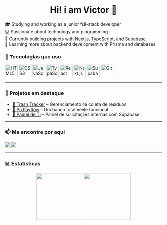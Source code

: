 <h1 align="center">Hi! i am Victor 👋</h1>

🎓 Studying and working as a junior full-stack developer  
💻 Passionate about technology and programming  
🔭 Currently building projects with Next.js, TypeScript, and Supabase  
🌱 Learning more about backend development with Prisma and databases

### 🚀 Tecnologias que uso

<p align="left">
  <img src="https://cdn.jsdelivr.net/gh/devicons/devicon/icons/html5/html5-original.svg" height="40" alt="HTML5" />
  <img src="https://cdn.jsdelivr.net/gh/devicons/devicon/icons/css3/css3-original.svg" height="40" alt="CSS3" />
  <img src="https://cdn.jsdelivr.net/gh/devicons/devicon/icons/javascript/javascript-original.svg" height="40" alt="JavaScript" />
  <img src="https://cdn.jsdelivr.net/gh/devicons/devicon/icons/typescript/typescript-original.svg" height="40" alt="TypeScript" />
  <img src="https://cdn.jsdelivr.net/gh/devicons/devicon/icons/react/react-original.svg" height="40" alt="React" />
  <img src="https://cdn.jsdelivr.net/gh/devicons/devicon/icons/nextjs/nextjs-original.svg" height="40" alt="Next.js" />
  <img src="https://cdn.jsdelivr.net/gh/devicons/devicon/icons/supabase/supabase-original.svg" height="40" alt="Supabase" />
  <img src="https://cdn.jsdelivr.net/gh/devicons/devicon/icons/git/git-original.svg" height="40" alt="Git" />
</p>

---

### 📌 Projetos em destaque

- [🔗 Trash Tracker](https://github.com/Victorwz7/trash-tracker) – Gerenciamento de coleta de resíduos
- [🔗 PixPayflow](https://github.com/Victorwz7/PixPayFlow-ofc) – Um banco totalmente funcional
- [🔗 Painel de TI](https://github.com/Victorwz7/plataforma-chamados) – Painel de solicitações internas com Supabase

---

### 📫 Me encontre por aqui

<p>
  <a href="https://www.linkedin.com/in/victor-dousseau/" target="_blank">
    <img src="https://img.shields.io/badge/LinkedIn-0077B5?style=for-the-badge&logo=linkedin&logoColor=white" />
  </a>
  <a href="mailto:victordousseau027@gmail.cpm">
    <img src="https://img.shields.io/badge/Email-D14836?style=for-the-badge&logo=gmail&logoColor=white" />
  </a>
</p>

---

### 📊 Estatísticas

<p align="center">
  <img src="https://github-readme-stats.vercel.app/api?username=victorwz7&show_icons=true&theme=radical" height="150"/>
  <img src="https://github-readme-stats.vercel.app/api/top-langs/?username=victorwz7&layout=compact&theme=radical" height="150"/>
</p>
